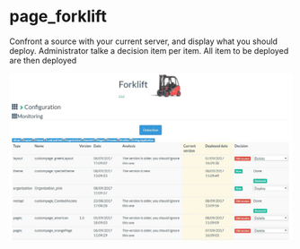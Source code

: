 # page_forklift
Confront a source with your current server, and display what you should deploy. Administrator talke a decision item per item. All item to be deployed are then deployed

<img src="https://raw.githubusercontent.com/Bonitasoft-Community/page_forklift/master/screenshot_forklift.jpg" alt="Home page"/>